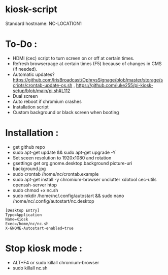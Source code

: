 # kiosk-script
Standard hostname: NC-LOCATION1

# To-Do :
- HDMI (cec) script to turn screen on or off at certain times.
- Refresh browserpage at certain times (F5) because of changes in CMS (if needed).
- Automatic updates? https://github.com/IrisBroadcast/OphrysSignage/blob/master/storage/scripts/crontab-update-os.sh , https://github.com/luke255/pi-kiosk-setup/blob/main/pi.sh#L112
- Dual screen 
- Auto reboot if chromium crashes
- Installation script
- Custom background or black screen when booting

# Installation :
- get github repo
- sudo apt-get update && sudo apt-get upgrade -Y
- Set sceen resolution to 1920x1080 and rotation
- gsettings get org.gnome.desktop.background picture-uri background.jpg
- sudo crontab /home/nc/crontab.example
- sudo apt-get install -y chromium-browser unclutter xdotool cec-utils openssh-server htop
- sudo chmod +x nc.sh
- sudo mkdir /home/nc/.config/autostart && sudo nano /home/nc/.config/autostart/nc.desktop
```
[Desktop Entry]
Type=Application
Name=Kiosk
Exec=/home/nc/nc.sh
X-GNOME-Autostart-enabled=true
```

# Stop kiosk mode :
- ALT+F4 or sudo killall chromium-browser
- sudo killall nc.sh
